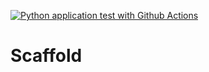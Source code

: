 [![Python application test with Github Actions](https://github.com/Rodrigueezj/Scaffold/actions/workflows/main.yml/badge.svg)](https://github.com/Rodrigueezj/Scaffold/actions/workflows/main.yml)

# Scaffold

